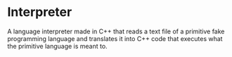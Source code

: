 # Interpreter
A language interpreter made in C++ that reads a text file of a primitive fake programming language and translates it into C++ code that executes what the primitive language is meant to.
